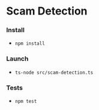 
# Scam Detection 
   
### Install
- `npm install`

### Launch
- `ts-node src/scam-detection.ts`

### Tests
- `npm test`
